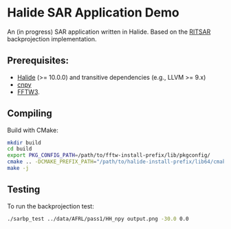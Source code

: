 # Halide SAR Application Demo

An (in progress) SAR application written in Halide.
Based on the [RITSAR](https://github.com/dm6718/RITSAR) backprojection implementation.


## Prerequisites:

* [Halide](https://halide-lang.org/) (>= 10.0.0) and transitive dependencies (e.g., LLVM >= 9.x)
* [cnpy](https://github.com/rogersce/cnpy)
* [FFTW3](http://www.fftw.org/).


## Compiling

Build with CMake:

```sh
mkdir build
cd build
export PKG_CONFIG_PATH=/path/to/fftw-install-prefix/lib/pkgconfig/
cmake .. -DCMAKE_PREFIX_PATH="/path/to/halide-install-prefix/lib64/cmake/Halide/;/path/to/cnpy-install-prefix/"
make -j
```


## Testing

To run the backprojection test:

```sh
./sarbp_test ../data/AFRL/pass1/HH_npy output.png -30.0 0.0
```
